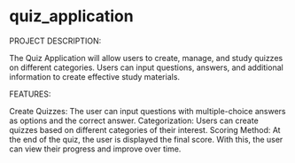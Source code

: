 # quiz_application

PROJECT DESCRIPTION:

The Quiz Application will allow users to create, manage, and study quizzes on different categories. Users can input questions, answers, and additional information to create effective study materials.

FEATURES:

Create Quizzes: The user can input questions with multiple-choice answers as options and the correct answer.
Categorization: Users can create quizzes based on different categories of their interest.
Scoring Method: At the end of the quiz, the user is displayed the final score. With this, the user can view their progress and improve over time.

